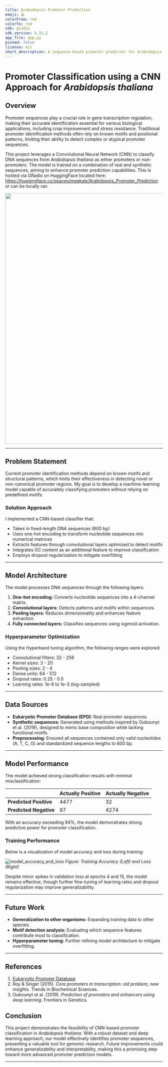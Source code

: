 ```yaml
---
title: Arabidopsis Promoter Prediction
emoji: 💻
colorFrom: red
colorTo: red
sdk: gradio
sdk_version: 5.13.2
app_file: app.py
pinned: false
license: mit
short_description: A sequence-based promoter predictor for Arabidopsis Thaliana
---
```


# Promoter Classification using a CNN Approach for *Arabidopsis thaliana*

## Overview
Promoter sequences play a crucial role in gene transcription regulation, making their accurate identification essential for various biological applications, including crop improvement and stress resistance. Traditional promoter identification methods often rely on known motifs and positional patterns, limiting their ability to detect complex or atypical promoter sequences.

This project leverages a Convolutional Neural Network (CNN) to classify DNA sequences from *Arabidopsis thaliana* as either promoters or non-promoters. The model is trained on a combination of real and synthetic sequences, aiming to enhance promoter prediction capabilities. This is hosted via GRadio on HuggingFace located here: https://huggingface.co/spaces/meekale/Arabidopsis_Promoter_Prediction or can be locally ran.

<p align="center">
    <img src="https://github.com/user-attachments/assets/402c5048-bcc1-4622-bfcd-d431c949400c" width="800">
</p>

---
## Problem Statement
Current promoter identification methods depend on known motifs and structural patterns, which limits their effectiveness in detecting novel or non-canonical promoter regions. My goal is to develop a machine-learning model capable of accurately classifying promoters without relying on predefined motifs.

### Solution Approach
I implemented a CNN-based classifier that:
- Takes in fixed-length DNA sequences (600 bp)
- Uses one-hot encoding to transform nucleotide sequences into numerical matrices
- Extracts features through convolutional layers optimized to detect motifs
- Integrates GC content as an additional feature to improve classification
- Employs dropout regularization to mitigate overfitting

---
## Model Architecture
The model processes DNA sequences through the following layers:
1. **One-hot encoding:** Converts nucleotide sequences into a 4-channel matrix.
2. **Convolutional layers:** Detects patterns and motifs within sequences.
3. **Pooling layers:** Reduces dimensionality and enhances feature extraction.
4. **Fully connected layers:** Classifies sequences using sigmoid activation.

### Hyperparameter Optimization
Using the Hyperband tuning algorithm, the following ranges were explored:
- Convolutional filters: 32 - 256
- Kernel sizes: 3 - 20
- Pooling sizes: 2 - 4
- Dense units: 64 - 512
- Dropout rates: 0.25 - 0.5
- Learning rates: 1e-6 to 1e-3 (log-sampled)

---
## Data Sources
- **Eukaryotic Promoter Database (EPD):** Real promoter sequences.
- **Synthetic sequences:** Generated using methods inspired by Oubounyt et al. (2019), designed to mimic base composition while lacking functional motifs.
- **Preprocessing:** Ensured all sequences contained only valid nucleotides (A, T, C, G) and standardized sequence lengths to 600 bp.

---
## Model Performance
The model achieved strong classification results with minimal misclassification:

|  | Actually Positive | Actually Negative |
|---|---|---|
| **Predicted Positive** | 4477 | 32 |
| **Predicted Negative** | 97 | 4274 |

With an accuracy exceeding 94%, the model demonstrates strong predictive power for promoter classification.

### Training Performance
Below is a visualization of model accuracy and loss during training:

![model_accuracy_and_loss](https://github.com/user-attachments/assets/4f414b2a-423a-4681-8a3c-e5b396c35193)
*Figure: Training Accuracy (Left) and Loss (Right)*

Despite minor spikes in validation loss at epochs 4 and 15, the model remains effective, though further fine-tuning of learning rates and dropout regularization may improve generalizability.

---
## Future Work
- **Generalization to other organisms:** Expanding training data to other species.
- **Motif detection analysis:** Evaluating which sequence features contribute most to classification.
- **Hyperparameter tuning:** Further refining model architecture to mitigate overfitting.

---
## References
1. [Eukaryotic Promoter Database](https://epd.expasy.org/epd/arabidopsis/arabidopsis_database.php?db=arabidopsis)
2. Roy & Singer (2015). *Core promoters in transcription: old problem, new insights.* Trends in Biochemical Sciences.
3. Oubounyt et al. (2019). *Prediction of promoters and enhancers using deep learning.* Frontiers in Genetics.

## Conclusion
This project demonstrates the feasibility of CNN-based promoter classification in *Arabidopsis thaliana*. With a robust dataset and deep learning approach, our model effectively identifies promoter sequences, presenting a valuable tool for genomic research. Future improvements could enhance generalizability and interpretability, making this a promising step toward more advanced promoter prediction models.


---
